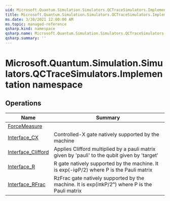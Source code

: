 ```yaml
---
uid: Microsoft.Quantum.Simulation.Simulators.QCTraceSimulators.Implementation
title: Microsoft.Quantum.Simulation.Simulators.QCTraceSimulators.Implementation namespace
ms.date: 3/30/2021 12:00:00 AM
ms.topic: managed-reference
qsharp.kind: namespace
qsharp.name: Microsoft.Quantum.Simulation.Simulators.QCTraceSimulators.Implementation
qsharp.summary: ''
---
```


# Microsoft.Quantum.Simulation.Simulators.QCTraceSimulators.Implementation namespace




<!-- summaries -->

## Operations

| Name | Summary |
|------|---------|
|[ForceMeasure](xref:Microsoft.Quantum.Simulation.Simulators.QCTraceSimulators.Implementation.ForceMeasure) | |
|[Interface_CX](xref:Microsoft.Quantum.Simulation.Simulators.QCTraceSimulators.Implementation.Interface_CX) |Controlled-X gate natively supported by the machine |
|[Interface_Clifford](xref:Microsoft.Quantum.Simulation.Simulators.QCTraceSimulators.Implementation.Interface_Clifford) |Applies Clifford multiplied by a pauli matrix given by 'pauli' to the qubit given by 'target' |
|[Interface_R](xref:Microsoft.Quantum.Simulation.Simulators.QCTraceSimulators.Implementation.Interface_R) |R gate natively supported by the machine. It is exp(-iφP/2) where P is the Pauli matrix |
|[Interface_RFrac](xref:Microsoft.Quantum.Simulation.Simulators.QCTraceSimulators.Implementation.Interface_RFrac) |RzFrac gate natively supported by the machine. It is exp(iπkP/2ⁿ) where P is the Pauli matrix |


<!-- /summaries -->
